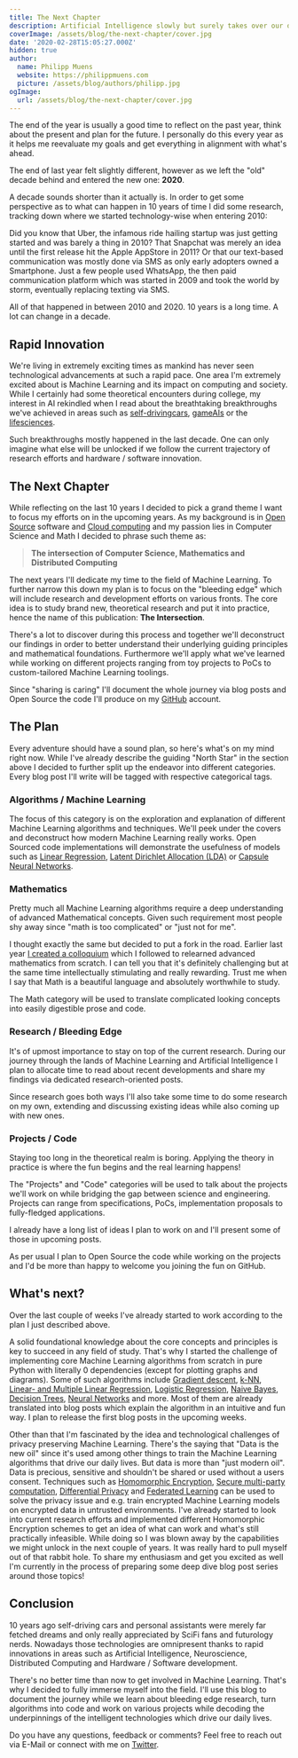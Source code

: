 ```yaml
---
title: The Next Chapter
description: Artificial Intelligence slowly but surely takes over our daily lives. Let's peek under the covers to learn how it works and ensure that it's used for good.
coverImage: /assets/blog/the-next-chapter/cover.jpg
date: '2020-02-28T15:05:27.000Z'
hidden: true
author:
  name: Philipp Muens
  website: https://philippmuens.com
  picture: /assets/blog/authors/philipp.jpg
ogImage:
  url: /assets/blog/the-next-chapter/cover.jpg
---
```


The end of the year is usually a good time to reflect on the past year, think about the present and plan for the future. I personally do this every year as it helps me reevaluate my goals and get everything in alignment with what's ahead.

The end of last year felt slightly different, however as we left the "old" decade behind and entered the new one: **2020**.

A decade sounds shorter than it actually is. In order to get some perspective as to what can happen in 10 years of time I did some research, tracking down where we started technology-wise when entering 2010:

Did you know that Uber, the infamous ride hailing startup was just getting started and was barely a thing in 2010? That Snapchat was merely an idea until the first release hit the Apple AppStore in 2011? Or that our text-based communication was mostly done via SMS as only early adopters owned a Smartphone. Just a few people used WhatsApp, the then paid communication platform which was started in 2009 and took the world by storm, eventually replacing texting via SMS.

All of that happened in between 2010 and 2020. 10 years is a long time. A lot can change in a decade.

## Rapid Innovation

We're living in extremely exciting times as mankind has never seen technological advancements at such a rapid pace. One area I'm extremely excited about is Machine Learning and its impact on computing and society. While I certainly had some theoretical encounters during college, my interest in AI rekindled when I read about the breathtaking breakthroughs we've achieved in areas such as [self-driving](https://www.tesla.com/autopilot)[cars](https://waymo.com), [game](https://deepmind.com/research/case-studies/alphago-the-story-so-far)[AIs](https://deepmind.com/blog/article/alphastar-mastering-real-time-strategy-game-starcraft-ii) or the [life](https://www.nature.com/articles/s41598-019-48995-4)[sciences](https://deepmind.com/blog/article/AlphaFold-Using-AI-for-scientific-discovery).

Such breakthroughs mostly happened in the last decade. One can only imagine what else will be unlocked if we follow the current trajectory of research efforts and hardware / software innovation.

## The Next Chapter

While reflecting on the last 10 years I decided to pick a grand theme I want to focus my efforts on in the upcoming years. As my background is in [Open Source](https://github.com/serverless/serverless) software and [Cloud computing](https://serverless.com) and my passion lies in Computer Science and Math I decided to phrase such theme as:

> **The intersection of Computer Science, Mathematics and Distributed Computing**

The next years I'll dedicate my time to the field of Machine Learning. To further narrow this down my plan is to focus on the "bleeding edge" which will include research and development efforts on various fronts. The core idea is to study brand new, theoretical research and put it into practice, hence the name of this publication: **The Intersection**.

There's a lot to discover during this process and together we'll deconstruct our findings in order to better understand their underlying guiding principles and mathematical foundations. Furthermore we'll apply what we've learned while working on different projects ranging from toy projects to PoCs to custom-tailored Machine Learning toolings.

Since "sharing is caring" I'll document the whole journey via blog posts and Open Source the code I'll produce on my [GitHub](https://github.com/pmuens) account.

## The Plan

Every adventure should have a sound plan, so here's what's on my mind right now. While I've already describe the guiding "North Star" in the section above I decided to further split up the endeavor into different categories. Every blog post I'll write will be tagged with respective categorical tags.

### Algorithms / Machine Learning

The focus of this category is on the exploration and explanation of different Machine Learning algorithms and techniques. We'll peek under the covers and deconstruct how modern Machine Learning really works. Open Sourced code implementations will demonstrate the usefulness of models such as [Linear Regression](https://en.wikipedia.org/wiki/Linear_regression), [Latent Dirichlet Allocation (LDA)](https://en.wikipedia.org/wiki/Latent_Dirichlet_allocation) or [Capsule Neural Networks](https://en.wikipedia.org/wiki/Capsule_neural_network).

### Mathematics

Pretty much all Machine Learning algorithms require a deep understanding of advanced Mathematical concepts. Given such requirement most people shy away since "math is too complicated" or "just not for me".

I thought exactly the same but decided to put a fork in the road. Earlier last year [I created a colloquium](/learning-advanced-mathematics/) which I followed to relearned advanced mathematics from scratch. I can tell you that it's definitely challenging but at the same time intellectually stimulating and really rewarding. Trust me when I say that Math is a beautiful language and absolutely worthwhile to study.

The Math category will be used to translate complicated looking concepts into easily digestible prose and code.

### Research / Bleeding Edge

It's of upmost importance to stay on top of the current research. During our journey through the lands of Machine Learning and Artificial Intelligence I plan to allocate time to read about recent developments and share my findings via dedicated research-oriented posts.

Since research goes both ways I'll also take some time to do some research on my own, extending and discussing existing ideas while also coming up with new ones.

### Projects / Code

Staying too long in the theoretical realm is boring. Applying the theory in practice is where the fun begins and the real learning happens!

The "Projects" and "Code" categories will be used to talk about the projects we'll work on while bridging the gap between science and engineering. Projects can range from specifications, PoCs, implementation proposals to fully-fledged applications.

I already have a long list of ideas I plan to work on and I'll present some of those in upcoming posts.

As per usual I plan to Open Source the code while working on the projects and I'd be more than happy to welcome you joining the fun on GitHub.

## What's next?

Over the last couple of weeks I've already started to work according to the plan I just described above.

A solid foundational knowledge about the core concepts and principles is key to succeed in any field of study. That's why I started the challenge of implementing core Machine Learning algorithms from scratch in pure Python with literally 0 dependencies (except for plotting graphs and diagrams). Some of such algorithms include [Gradient descent](https://en.wikipedia.org/wiki/Gradient_descent), [k-NN](https://en.wikipedia.org/wiki/K-nearest_neighbors_algorithm), [Linear- and Multiple Linear Regression](https://en.wikipedia.org/wiki/Linear_regression), [Logistic Regression](https://en.wikipedia.org/wiki/Logistic_regression), [Naive Bayes](https://en.wikipedia.org/wiki/Naive_Bayes_classifier), [Decision Trees](https://en.wikipedia.org/wiki/Decision_tree), [Neural Networks](https://en.wikipedia.org/wiki/Artificial_neural_network) and more. Most of them are already translated into blog posts which explain the algorithm in an intuitive and fun way. I plan to release the first blog posts in the upcoming weeks.

Other than that I'm fascinated by the idea and technological challenges of privacy preserving Machine Learning. There's the saying that "Data is the new oil" since it's used among other things to train the Machine Learning algorithms that drive our daily lives. But data is more than "just modern oil". Data is precious, sensitive and shouldn't be shared or used without a users consent. Techniques such as [Homomorphic Encryption](https://en.wikipedia.org/wiki/Homomorphic_encryption), [Secure multi-party computation](https://en.wikipedia.org/wiki/Secure_multi-party_computation), [Differential Privacy](https://en.wikipedia.org/wiki/Differential_privacy) and [Federated Learning](https://en.wikipedia.org/wiki/Federated_learning) can be used to solve the privacy issue and e.g. train encrypted Machine Learning models on encrypted data in untrusted environments. I've already started to look into current research efforts and implemented different Homomorphic Encryption schemes to get an idea of what can work and what's still practically infeasible. While doing so I was blown away by the capabilities we might unlock in the next couple of years. It was really hard to pull myself out of that rabbit hole. To share my enthusiasm and get you excited as well I'm currently in the process of preparing some deep dive blog post series around those topics!

## Conclusion

10 years ago self-driving cars and personal assistants were merely far fetched dreams and only really appreciated by SciFi fans and futurology nerds. Nowadays those technologies are omnipresent thanks to rapid innovations in areas such as Artificial Intelligence, Neuroscience, Distributed Computing and Hardware / Software development.

There's no better time than now to get involved in Machine Learning. That's why I decided to fully immerse myself into the field. I'll use this blog to document the journey while we learn about bleeding edge research, turn algorithms into code and work on various projects while decoding the underpinnings of the intelligent technologies which drive our daily lives.

Do you have any questions, feedback or comments? Feel free to reach out via E-Mail or connect with me on [Twitter](https://twitter.com/pmmuens).
